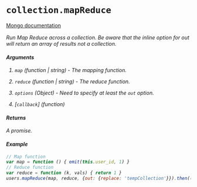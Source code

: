 # `collection.mapReduce`

[Mongo documentation <i class="fa fa-external-link" style="position: relative; top: 2px;" />](http://mongodb.github.io/node-mongodb-native/2.0/api/Collection.html#mapReduce)

Run Map Reduce across a collection. Be aware that the inline option for out will return an array of results not a collection.

#### Arguments

1. `map` *(function | string)* - The mapping function.

1. `reduce` *(function | string)* - The reduce function.

2. `options` *(Object)* - Need to specify at least the `out` option.

3. [`callback`] *(function)*

#### Returns

A promise.

#### Example

```js
// Map function
var map = function () { emit(this.user_id, 1) }
// Reduce function
var reduce = function (k, vals) { return 1 }
users.mapReduce(map, reduce, {out: {replace: 'tempCollection'}}).then((collection) => {})
```
